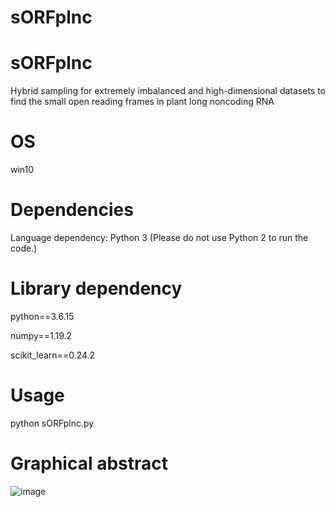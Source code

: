 # sORFplnc

# sORFplnc
Hybrid sampling for extremely imbalanced and high-dimensional datasets to find the small open reading frames in plant long noncoding RNA

# OS
win10

# Dependencies
Language dependency: Python 3 (Please do not use Python 2 to run the code.)

# Library dependency

python==3.6.15

numpy==1.19.2

scikit_learn==0.24.2

# Usage

python sORFplnc.py

# Graphical abstract

![image](https://github.com/zzssyy/sORFplnc/blob/main/Graphic_Abstract.png)

